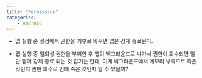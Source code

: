 ```yaml
---
title: "Permission"
categories:
    - Android
---
```

- 앱 실행 중 설정에서 권한을 거부로 바꾸면 앱은 강제 종료된다.

- 앱 실행 중 일회성 권한을 부여한 후 앱이 백그라운드로 나가서 권한이 회수되면 일단 앱이 강제 종료 되는 것 같기는 한데,
 이게 백그라운드에서 메모리 부족으로 죽은 것인지 권한 회수로 인해 죽은 것인지 알 수 있을까?